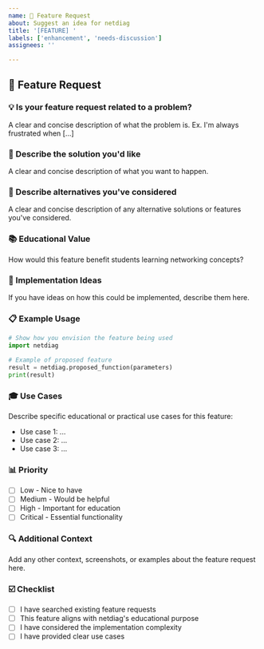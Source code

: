 ```yaml
---
name: 🚀 Feature Request
about: Suggest an idea for netdiag
title: '[FEATURE] '
labels: ['enhancement', 'needs-discussion']
assignees: ''

---
```


## 🚀 Feature Request

### 💡 Is your feature request related to a problem?
A clear and concise description of what the problem is. Ex. I'm always frustrated when [...]

### 🎯 Describe the solution you'd like
A clear and concise description of what you want to happen.

### 🔄 Describe alternatives you've considered
A clear and concise description of any alternative solutions or features you've considered.

### 📚 Educational Value
How would this feature benefit students learning networking concepts?

### 🔧 Implementation Ideas
If you have ideas on how this could be implemented, describe them here.

### 📋 Example Usage
```python
# Show how you envision the feature being used
import netdiag

# Example of proposed feature
result = netdiag.proposed_function(parameters)
print(result)
```

### 🎓 Use Cases
Describe specific educational or practical use cases for this feature:
- Use case 1: ...
- Use case 2: ...
- Use case 3: ...

### 📊 Priority
- [ ] Low - Nice to have
- [ ] Medium - Would be helpful
- [ ] High - Important for education
- [ ] Critical - Essential functionality

### 🔍 Additional Context
Add any other context, screenshots, or examples about the feature request here.

### ☑️ Checklist
- [ ] I have searched existing feature requests
- [ ] This feature aligns with netdiag's educational purpose
- [ ] I have considered the implementation complexity
- [ ] I have provided clear use cases